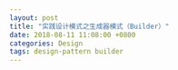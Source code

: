 ```yaml
---
layout: post
title: "实践设计模式之生成器模式（Builder）"
date: 2018-08-11 11:08:00 +0800
categories: Design
tags: design-pattern builder
---
```


